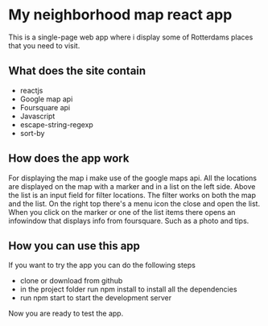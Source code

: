 # My neighborhood map react app

This is a single-page web app where i display some of Rotterdams places that you need to visit.


## What does the site contain

* reactjs
* Google map api
* Foursquare api
* Javascript
* escape-string-regexp
* sort-by

## How does the app work

For displaying the map i make use of the google maps api.
All the locations are displayed on the map with a marker and in a list on the left side.
Above the list is an input field for filter locations. The filter works on both the map and the list.
On the right top there's a menu icon the close and open the list. When you click on the marker or one of the list items there opens an infowindow that displays info from foursquare. Such as a photo and tips.

## How you can use this app

If you want to try the app you can do the following steps

* clone or download from github
* in the project folder run npm install to install all the dependencies
* run npm start to start the development server

Now you are ready to test the app.